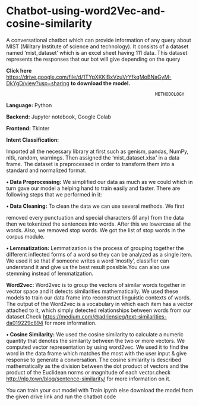 # Chatbot-using-word2Vec-and-cosine-similarity
A conversational chatbot which can provide information of any query about MIST (Military Institute of science and technology). It consists of a dataset named ‘mist_dataset’ which is an excel sheet having 111 data. This dataset represents the responses that our bot will give depending on the query



**Click here** https://drive.google.com/file/d/1TYpXKKlBxVzuVrYfkqMoBNaGyM-DkYgD/view?usp=sharing  **to download the model.**



                                                            METHODOLOGY
                                        
**Language:** Python


**Backend:** Jupyter notebook, Google Colab


**Frontend:** Tkinter


**Intent Classification:**


Imported all the necessary library at first such as genism, pandas, NumPy, nltk,
random, warnings. Then assigned the ‘mist_dataset.xlsx’ in a data frame. The dataset is
preprocessed in order to transform them into a standard and
normalized format.

**• Data Preprocessing:** We simplified our data as much as we could which in turn gave
our model a helping hand to train easily and faster. There are following steps that
we performed in it:


**• Data Cleaning:** To clean the data we can use several methods. We first





removed every punctuation and special characters (if any) from the data
then we tokenized the sentences into words. After this we lowercase all the
words. Also, we removed stop words. We got the list of stop words in the
corpus module.


**• Lemmatization:** Lemmatization is the process of grouping together the
different inflected forms of a word so they can be analyzed as a single item.
We used it so that if someone writes a word ‘mostly’, classifier can
understand it and give us the best result possible.You can also use stemming instead of lemmatization.


**Word2vec:** Word2vec is to group the vectors of similar words together in vector space and it
detects similarities mathematically. We used these models to train our data frame
into reconstruct linguistic contexts of words. The output of the Word2vec is a
vocabulary in which each item has a vector attached to it, which simply detected
relationships between words from our dataset.Check https://medium.com/@adriensieg/text-similarities-da019229c894 for more information.


**• Cosine Similarity:**
We used the cosine similarity to calculate a numeric quantity that denotes the
similarity between the two or more vectors. We computed vector representation
by using word2vec. We used it to find the word in the data frame which matches
the most with the user input & give response to generate a conversation.
The cosine similarity is described mathematically as the division between the dot
product of vectors and the product of the Euclidean norms or magnitude of each
vector.check http://nlp.town/blog/sentence-similarity/ for more information on it.



You can train your out model with Train.ipynb  else download the model from the given drive link and run the chatbot code                                                            
                                                            

